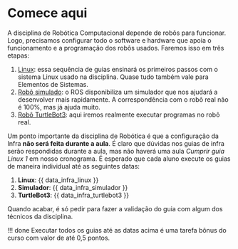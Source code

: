 # Comece aqui

A disciplina de Robótica Computacional depende de robôs para funcionar. Logo, precisamos configurar todo o software e hardware que apoia o funcionamento e a programação dos robôs usados. Faremos isso em três etapas:

1. [Linux](ssd-linux/index.md): essa sequência de guias ensinará os primeiros passos com o sistema Linux usado na disciplina. Quase tudo também vale para Elementos de Sistemas.
2. [Robô simulado](robo-simulado/index.md): o ROS disponibiliza um simulador que nos ajudará a desenvolver mais rapidamente. A correspondência com o robô real não é 100%, mas já ajuda muito.
3. [Robô TurtleBot3](turtlebot3/index.md): aqui iremos realmente executar programas no robô real.

Um ponto importante da disciplina de Robótica é que a configuração da Infra **não será feita durante a aula**. É claro que dúvidas nos guias de infra serão respondidas durante a aula, mas não haverá uma aula *Cumprir guia Linux 1* em nosso cronograma. É esperado que cada aluno execute os guias de maneira individual até as seguintes datas:

1. **Linux**: {{ data_infra_linux }}
2. **Simulador**: {{ data_infra_simulador }}
3. **TurtleBot3**: {{ data_infra_turtlebot3 }}

Quando acabar, é só pedir para fazer a validação do guia com algum dos técnicos da disciplina.

!!! done
    Executar todos os guias até as datas acima é uma tarefa bônus do curso com valor de até 0,5 pontos.

